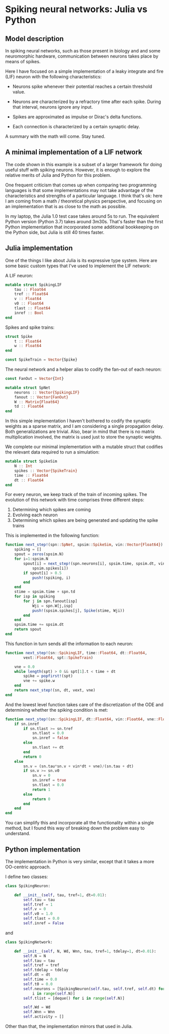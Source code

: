 
# Spiking neural networks: Julia vs Python

## Model description

In spiking neural networks, such as those present in biology and
and some neuromorphic hardware, communication between neurons takes
place by means of spikes.

Here I have focused on a simple implementation of a leaky integrate
and fire (LIF) neuron with the following characteristics:

- Neurons spike whenever their potential reaches a certain threshold
  value.

- Neurons are characterized by a refractory time after each spike. During
  that interval, neurons ignore any input.

- Spikes are approximated as impulse or Dirac's delta functions.

- Each connection is characterized by a certain synaptic delay.

A summary with the math will come. Stay tuned.


## A minimal implementation of a LIF network

The code shown in this example is a subset of a larger framework for
doing useful stuff with spiking neurons. However, it is
enough to explore the relative merits of Julia and Python for this
problem.

One frequent criticism that comes up when comparing two programming languages
is that some implementations may not take advantage of the characteristics and
strengths of a particular language. I think that's ok:
here I am coming from a math / theoretical
physics perspective, and focusing on an implementation
that is as close to the math as possible.

In my laptop, the Julia 1.0 test case takes around 5s
to run. The equivalent Python version (Python 3.7) takes around 3m30s. That's
faster than the first Python implementation that incorporated some additional
bookkeeping on the Python side, but Julia is still 40 times faster.

## Julia implementation

One of the things I like about Julia is its expressive type system. Here
are some basic custom types that I've used to implement the LIF network:

A LIF neuron:

```julia
mutable struct SpikingLIF
    tau :: Float64
    tref :: Float64
    v :: Float64
    v0 :: Float64
    tlast :: Float64
    inref :: Bool
end
```
Spikes and spike trains:

```julia
struct Spike
    t :: Float64
    w :: Float64
end

const SpikeTrain = Vector{Spike}
```

The neural network and a helper alias to codify the fan-out of
each neuron:

```julia
const FanOut = Vector{Int}

mutable struct SpNet
    neurons :: Vector{SpikingLIF}
    fanout :: Vector{FanOut}
    W :: Matrix{Float64}
    td :: Float64
end
```

In this simple implementation I haven't bothered to codify the synaptic
weights as a sparse matrix, and I am considering a single propagation delay.
Both generalizations are trivial. Also, bear in mind that
there is no matrix multiplication involved, the matrix is used just
to store the synaptic weights.

We complete our minimal implementation
 with a mutable struct that codifies the relevant data
required to run a simulation:

```julia
mutable struct SpikeSim
    N :: Int
    spikes :: Vector{SpikeTrain}
    time :: Float64
    dt :: Float64
end
```

For every neuron, we keep track of the train of incoming spikes. The evolution
of this network with time comprises three different steps:

1) Determining which spikes are coming
2) Evolving each neuron
3) Determining which spikes are being generated and updating the spike trains

This is implemented in the following function:

```julia
function next_step!(spn::SpNet, spsim::SpikeSim, vin::Vector{Float64})
    spiking = []
    spout = zeros(spsim.N)
    for i=1:spsim.N
        spout[i] = next_step!(spn.neurons[i], spsim.time, spsim.dt, vin[i],
            spsim.spikes[i])
        if spout[i] > 0.5
            push!(spiking, i)
        end
    end
    stime = spsim.time + spn.td
    for isp in spiking
        for j in spn.fanout[isp]
            Wji = spn.W[j,isp]
            push!(spsim.spikes[j], Spike(stime, Wji))
        end
    end
    spsim.time += spsim.dt
    return spout
end
```

This function in turn sends all the information to each neuron:

```julia
function next_step!(sn::SpikingLIF, time::Float64, dt::Float64,
        vext::Float64, spt::SpikeTrain)

    vne = 0.0
    while length(spt) > 0 && spt[1].t < time + dt
        spike = popfirst!(spt)
        vne += spike.w
    end
    return next_step!(sn, dt, vext, vne)
end
```

And the lowest level function takes care of the discretization of the ODE and
determining whether the spiking condition is met:

```julia
function next_step!(sn::SpikingLIF, dt::Float64, vin::Float64, vne::Float64)
    if sn.inref
        if sn.tlast >= sn.tref
            sn.tlast = 0.0
            sn.inref = false
        else
            sn.tlast += dt
        end
        return 0
    else
        sn.v = (sn.tau*sn.v + vin*dt + vne)/(sn.tau + dt)
        if sn.v >= sn.v0
            sn.v = 0
            sn.inref = true
            sn.tlast = 0.0
            return 1
        else
            return 0
        end
    end
end
```

You can simplify this and incorporate all the functionality within a single
method, but I found this way of breaking down the problem easy to understand.

## Python implementation

The implementation in Python is very similar, except that it takes a more
OO-centric approach.

I define two classes:

```python
class SpikingNeuron:

    def __init__(self, tau, tref=1, dt=0.01):
        self.tau = tau
        self.tref = 1
        self.v = 0
        self.v0 = 1.0
        self.tlast = 0.0
        self.inref = False
```

and

```python
class SpikingNetwork:

    def __init__(self, N, Wd, Wnn, tau, tref=1, tdelay=1, dt=0.01):
        self.N = N
        self.tau = tau
        self.tref = tref
        self.tdelay = tdelay
        self.dt = dt
        self.time = 0.0
        self.t0 = 0.0
        self.neurons = [SpikingNeuron(self.tau, self.tref, self.dt) for
            i in range(self.N)]
        self.tlist = [deque() for i in range(self.N)]

        self.Wd = Wd
        self.Wnn = Wnn
        self.activity = []
```

Other than that, the implementation mirrors that used in Julia.
